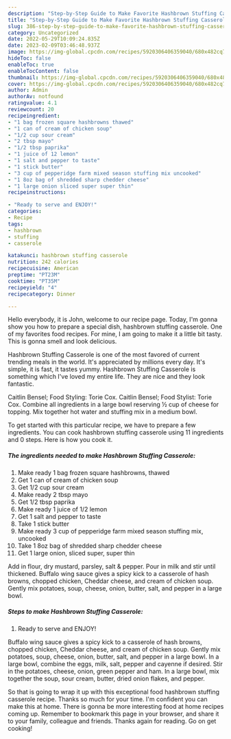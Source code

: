 ```yaml
---
description: "Step-by-Step Guide to Make Favorite Hashbrown Stuffing Casserole"
title: "Step-by-Step Guide to Make Favorite Hashbrown Stuffing Casserole"
slug: 386-step-by-step-guide-to-make-favorite-hashbrown-stuffing-casserole
category: Uncategorized
date: 2022-05-29T10:09:24.835Z
date: 2023-02-09T03:46:48.937Z
image: https://img-global.cpcdn.com/recipes/5920306406359040/680x482cq70/hashbrown-stuffing-casserole-recipe-main-photo.jpg
hideToc: false
enableToc: true
enableTocContent: false
thumbnail: https://img-global.cpcdn.com/recipes/5920306406359040/680x482cq70/hashbrown-stuffing-casserole-recipe-main-photo.jpg
cover: https://img-global.cpcdn.com/recipes/5920306406359040/680x482cq70/hashbrown-stuffing-casserole-recipe-main-photo.jpg
author: Admin
authorAv: notfound
ratingvalue: 4.1
reviewcount: 20
recipeingredient:
- "1 bag frozen square hashbrowns thawed"
- "1 can of cream of chicken soup"
- "1/2 cup sour cream"
- "2 tbsp mayo"
- "1/2 tbsp paprika"
- "1 juice of 12 lemon"
- "1 salt and pepper to taste"
- "1 stick butter"
- "3 cup of pepperidge farm mixed season stuffing mix uncooked"
- "1 8oz bag of shredded sharp chedder cheese"
- "1 large onion sliced super super thin"
recipeinstructions:

- "Ready to serve and ENJOY!"
categories:
- Recipe
tags:
- hashbrown
- stuffing
- casserole

katakunci: hashbrown stuffing casserole 
nutrition: 242 calories
recipecuisine: American
preptime: "PT23M"
cooktime: "PT35M"
recipeyield: "4"
recipecategory: Dinner

---
```



Hello everybody, it is John, welcome to our recipe page. Today, I'm gonna show you how to prepare a special dish, hashbrown stuffing casserole. One of my favorites food recipes. For mine, I am going to make it a little bit tasty. This is gonna smell and look delicious.

Hashbrown Stuffing Casserole is one of the most favored of current trending meals in the world. It's appreciated by millions every day. It's simple, it is fast, it tastes yummy. Hashbrown Stuffing Casserole is something which I've loved my entire life. They are nice and they look fantastic.

Caitlin Bensel; Food Styling: Torie Cox. Caitlin Bensel; Food Stylist: Torie Cox. Combine all ingredients in a large bowl reserving ½ cup of cheese for topping. Mix together hot water and stuffing mix in a medium bowl.


To get started with this particular recipe, we have to prepare a few ingredients. You can cook hashbrown stuffing casserole using 11 ingredients and 0 steps. Here is how you cook it.

<!--inarticleads1-->

##### The ingredients needed to make Hashbrown Stuffing Casserole:

1. Make ready 1 bag frozen square hashbrowns, thawed
1. Get 1 can of cream of chicken soup
1. Get 1/2 cup sour cream
1. Make ready 2 tbsp mayo
1. Get 1/2 tbsp paprika
1. Make ready 1 juice of 1/2 lemon
1. Get 1 salt and pepper to taste
1. Take 1 stick butter
1. Make ready 3 cup of pepperidge farm mixed season stuffing mix, uncooked
1. Take 1 8oz bag of shredded sharp chedder cheese
1. Get 1 large onion, sliced super, super thin


Add in flour, dry mustard, parsley, salt &amp; pepper. Pour in milk and stir until thickened. Buffalo wing sauce gives a spicy kick to a casserole of hash browns, chopped chicken, Cheddar cheese, and cream of chicken soup. Gently mix potatoes, soup, cheese, onion, butter, salt, and pepper in a large bowl. 

<!--inarticleads2-->

##### Steps to make Hashbrown Stuffing Casserole:


1. Ready to serve and ENJOY!

Buffalo wing sauce gives a spicy kick to a casserole of hash browns, chopped chicken, Cheddar cheese, and cream of chicken soup. Gently mix potatoes, soup, cheese, onion, butter, salt, and pepper in a large bowl. In a large bowl, combine the eggs, milk, salt, pepper and cayenne if desired. Stir in the potatoes, cheese, onion, green pepper and ham. In a large bowl, mix together the soup, sour cream, butter, dried onion flakes, and pepper. 

So that is going to wrap it up with this exceptional food hashbrown stuffing casserole recipe. Thanks so much for your time. I'm confident you can make this at home. There is gonna be more interesting food at home recipes coming up. Remember to bookmark this page in your browser, and share it to your family, colleague and friends. Thanks again for reading. Go on get cooking!
